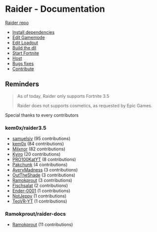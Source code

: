 # Raider - Documentation

[Raider repo](https://github.com/kem0x/raider3.5)

- [Install dependencies](dist/dependencies.md)
- [Edit Gamemode](dist/gamemode.md)
- [Edit Loadout](dist/loadout.md)
- [Build the dll](dist/build.md)
- [Start Fortnite](dist/startfortnite.md)
- [Host](dist/host.md)
- [Bugs fixes](dist/bugs.md)
- [Contribute](dist/contribute.md)

## Reminders
> As of today, Raider only supports Fortnite 3.5
>>
> Raider does not supports cosmetics, as requested by Epic Games.

Special thanks to every contributors

### kem0x/raider3.5
- [samuelsiv](https://github.com/samuelsiv) (95 contributions)
- [kem0x](https://github.com/kem0x) (84 contributions)
- [Milxnor](https://github.com/Milxnor) (82 contributions)
- [Kyiro](https://github.com/Kyiro) (20 contributions)
- [PRO100KatYT](https://github.com/PRO100KatYT) (8 contributions)
- [Pakchunk](https://github.com/Pakchunk) (4 contributions)
- [AveryMadness](https://github.com/AveryMadness) (3 contributions)
- [OutTheShade](https://github.com/OutTheShade) (3 contributions)
- [Ramokprout](https://github.com/Ramokprout) (3 contributions)
- [Fischsalat](https://github.com/Fischsalat) (2 contributions)
- [Ender-0001](https://github.com/Ender-0001) (1 contributions)
- [NotJeppy](https://github.com/NotJeppy) (1 contributions)
- [TeoVR-YT](https://github.com/TeoVR-YT) (1 contributions)

### Ramokprout/raider-docs
- [Ramokprout](https://github.com/Ramokprout) (11 contributions)